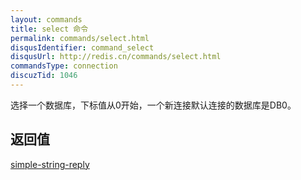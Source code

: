 ```yaml
---
layout: commands
title: select 命令
permalink: commands/select.html
disqusIdentifier: command_select
disqusUrl: http://redis.cn/commands/select.html
commandsType: connection
discuzTid: 1046
---
```


选择一个数据库，下标值从0开始，一个新连接默认连接的数据库是DB0。

## 返回值

[simple-string-reply](/topics/protocol.html#simple-string-reply)
